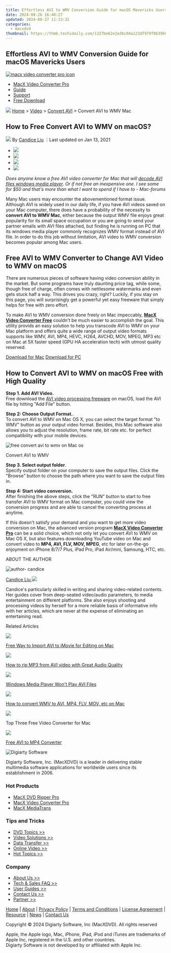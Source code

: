 ```yaml
---
title: Effortless AVI to WMV Conversion Guide for macOS Mavericks Users
date: 2024-08-26 16:40:27
updated: 2024-08-27 11:13:32
categories:
  - macxdvd
thumbnail: https://thmb.techidaily.com/1327be62e2a36c04a123df979f8639b0dac23eaf84d67c3864e5678ef96194e7.jpg
---
```


## Effortless AVI to WMV Conversion Guide for macOS Mavericks Users

[![macx video converter pro icon](https://www.macxdvd.com/mac-dvd-video-converter-how-to/../image-style/new-seo/icon11.png)](https://tools.techidaily.com/macxdvd/products/)

* [MacX Video Converter Pro](https://tools.techidaily.com/macxdvd/products/)
* [Guide](https://tools.techidaily.com/macxdvd/products/)
* [Support](https://tools.techidaily.com/macxdvd/products/)
* [Free Download](https://tools.techidaily.com/macxdvd/products/)



![](https://www.macxdvd.com/mac-dvd-video-converter-how-to/../image-style/new-seo/icon7.png) [Home](https://tools.techidaily.com/macxdvd/products/) \> [Video](https://tools.techidaily.com/macxdvd/products/) \> [Convert AVI](https://tools.techidaily.com/macxdvd/products/) \> Convert AVI to WMV Mac

## How to Free Convert AVI to WMV on macOS?



![](https://www.macxdvd.com/mac-dvd-video-converter-how-to/../image-style/new-seo/icon6.png) By [Candice Liu](https://tools.techidaily.com/macxdvd/products/) ｜Last updated on Jan 13, 2021

* [![](https://www.macxdvd.com/mac-dvd-video-converter-how-to/../image-style/new-seo/share-fa.jpg)](https://www.facebook.com/sharer/sharer.php?u=https://www.macxdvd.com/mac-dvd-video-converter-how-to/convert-avi-to-wmv-on-mac-mountain-lion.htm)
* [![](https://www.macxdvd.com/mac-dvd-video-converter-how-to/../image-style/new-seo/share-tw.jpg)](https://twitter.com/intent/tweet?url=https://www.macxdvd.com/mac-dvd-video-converter-how-to/convert-avi-to-wmv-on-mac-mountain-lion.htm&text=)
* [![](https://www.macxdvd.com/mac-dvd-video-converter-how-to/../image-style/new-seo/share-go.jpg)](https://pinterest.com/pin/create/button/?url=https://www.macxdvd.com/mac-dvd-video-converter-how-to/convert-avi-to-wmv-on-mac-mountain-lion.htm&media=&description=)
* [![](https://www.macxdvd.com/mac-dvd-video-converter-how-to/../image-style/new-seo/share-in.jpg)](https://www.linkedin.com/shareArticle?mini=true&url=https://www.macxdvd.com/mac-dvd-video-converter-how-to/convert-avi-to-wmv-on-mac-mountain-lion.htm&title=&summary=&source=)

_Does anyone know a free AVI video converter for Mac that will [decode AVI files windows media player](https://tools.techidaily.com/macxdvd/products/). Or if not free an inexpensive one. I see some for $50 and that's more than what I want to spend if I have to - Mac-forums_

Many Mac users may encounter the abovementioned format issue. Although AVI is widely used in our daily life, if you have AVI videos saved on your Mac computer, there does have a probability of the necessity to **convert AVI to WMV Mac**, either because the output WMV file enjoys great popularity for its small space occupation or you are going to send your partner emails with AVI files attached, but finding he is running on PC that its windows media player commonly recognizes WMV format instead of AVI file. In order to do this job without limitation, AVI video to WMV conversion becomes popular among Mac users. 

## Free AVI to WMV Converter to Change AVI Video to WMV on macOS

There are numerous pieces of software having video conversion ability in the market. But some programs have truly daunting price tag, while some, though free of charge, often comes with nettlesome watermarks and even gets stuck half a way. This drives you crazy, right? Luckily, if you stay on this page, you will surprisingly get a powerful yet easy freeware that simply helps for free with zero effort. 

To make AVI to WMV conversion done freely on Mac impeccably, [**MacX Video Converter Free**](https://tools.techidaily.com/macxdvd/products/) couldn't be much easier to accomplish the goal. This utility provids an easy solution to help you transcode AVI to WMV on your Mac platform and offers quite a wide range of output video formats supports like WMV, AVI, MP4, HEVC, H264, AVCHD, MOV, MPEG, MP3 etc on Mac at 5X faster speed (GPU HA acceleration tech) with utmost quality reserved.

[Download for Mac](https://tools.techidaily.com/macxdvd/products/) [Download for PC](https://tools.techidaily.com/macxdvd/products/) 

## How to Convert AVI to WMV on macOS Free with High Quality

**Step 1\. Add AVI Video.**  
 Free download the [AVI video processing freeware](https://tools.techidaily.com/macxdvd/products/) on macOS, load the AVI file by hitting "Add File" button.

**Step 2: Choose Output Format.**.  
To convert AVI to WMV on Mac OS X, you can select the target format "to WMV" button as your output video format. Besides, this Mac software also allows you to adjust the resolution, frame rate, bit rate etc. for perfect compatibility with your mobile devices. 

![free convert avi to wmv on Mac os](https://www.macxdvd.com/mac-dvd-video-converter-how-to/article-image/wz-mvcfe-wmv.jpg) 

Convert AVI to WMV

**Step 3\. Select output folder**.  
 Specify output folder on your computer to save the output files. Click the "Browse" button to choose the path where you want to save the output files in.

**Step 4: Start video conversion.**  
 After finishing the above steps, click the "RUN" button to start to free transfer AVI to WMV format on Mac computer, you could view the conversion progress and are able to cancel the converting process at anytime. 

If this doesn't satisfy your demand and you want to get more video conversion on Mac, the advanced version program [**MacX Video Converter Pro**](https://tools.techidaily.com/macxdvd/products/) can be a solid choice, which not only let you convert AVI to WMV on Mac OS X, but also features downloading YouTube video on Mac and convert video to **MP4, AVI, FLV, MOV, MPEG**, etc for later on-the-go enjoyment on iPhone 8/7/7 Plus, iPad Pro, iPad Air/mini, Samsung, HTC, etc. 

ABOUT THE AUTHOR

![author- candice](https://www.macxdvd.com/mac-dvd-video-converter-how-to/../image-style/new-seo/candice.png) 

[Candice Liu ![](https://www.macxdvd.com/mac-dvd-video-converter-how-to/../image-style/new-seo/share-in1.jpg)](https://www.linkedin.com/in/candice-liu-444483a3/) 

Candice's particularly skilled in writing and sharing video-related contents. Her guides cover from deep-seated video/audio parameters, to media entertainment on different platforms. She also enjoys shooting and processing videos by herself for a more reliable basis of informative info with her articles, which are never at the expense of eliminating an entertaining read.



Related Articles

![](https://www.macxdvd.com/mac-dvd-video-converter-how-to/../image-style/new-seo/pic7.jpg)

[Free Way to Import AVI to iMovie for Editing on Mac](https://tools.techidaily.com/macxdvd/products/) 

![](https://www.macxdvd.com/mac-dvd-video-converter-how-to/../image-style/new-seo/pic6.jpg)

[How to rip MP3 from AVI video with Great Audio Quality](https://tools.techidaily.com/macxdvd/products/) 

![](https://www.macxdvd.com/mac-dvd-video-converter-how-to/../image-style/new-seo/pic5.jpg)

[Windows Media Player Won't Play AVI Files](https://tools.techidaily.com/macxdvd/products/) 

![](https://www.macxdvd.com/mac-dvd-video-converter-how-to/../image-style/new-seo/pic4.jpg)

[How to convert WMV to AVI, MP4, FLV, MOV, etc on Mac](https://tools.techidaily.com/macxdvd/products/) 

![](https://www.macxdvd.com/mac-dvd-video-converter-how-to/../image-style/new-seo/pic3.jpg)

 Top Three Free Video Converter for Mac

![](https://www.macxdvd.com/mac-dvd-video-converter-how-to/../image-style/new-seo/pic2.jpg)

[Free AVI to MP4 Converter](https://tools.techidaily.com/macxdvd/products/) 



![Digiarty Software](https://www.macxdvd.com/mac-dvd-video-converter-how-to/../icon/logo.png) 

Digiarty Software, Inc. (MacXDVD) is a leader in delivering stable multimedia software applications for worldwide users since its establishment in 2006.

### Hot Products

* [MacX DVD Ripper Pro](https://tools.techidaily.com/macxdvd/products/)
* [MacX Video Converter Pro](https://tools.techidaily.com/macxdvd/products/)
* [MacX MediaTrans](https://tools.techidaily.com/macxdvd/products/)

### Tips and Tricks

* [DVD Topics >>](https://tools.techidaily.com/macxdvd/products/)
* [Video Solutions >>](https://tools.techidaily.com/macxdvd/products/)
* [Data Transfer >>](https://tools.techidaily.com/macxdvd/products/)
* [Online Video >>](https://tools.techidaily.com/macxdvd/products/)
* [Hot Topics >>](https://tools.techidaily.com/macxdvd/products/)

### Company

* [About Us >>](https://tools.techidaily.com/macxdvd/products/)
* [Tech & Sales FAQ >>](https://tools.techidaily.com/macxdvd/products/)
* [User Guides >>](https://tools.techidaily.com/macxdvd/products/)
* [Contact Us >>](https://tools.techidaily.com/macxdvd/products/)
* [Partner >>](https://tools.techidaily.com/macxdvd/products/)



[Home](https://tools.techidaily.com/macxdvd/products/) | [About](https://tools.techidaily.com/macxdvd/products/) | [Privacy Policy](https://tools.techidaily.com/macxdvd/products/) | [Terms and Conditions](https://tools.techidaily.com/macxdvd/products/) | [License Agreement](https://tools.techidaily.com/macxdvd/products/) | [Resource](https://tools.techidaily.com/macxdvd/products/) | [News](https://tools.techidaily.com/macxdvd/products/) | [Contact Us](https://tools.techidaily.com/macxdvd/products/)

Copyright © 2024 Digiarty Software, Inc (MacXDVD). All rights reserved

Apple, the Apple logo, Mac, iPhone, iPad, iPod and iTunes are trademarks of Apple Inc, registered in the U.S. and other countries.  
Digiarty Software is not developed by or affiliated with Apple Inc.

<ins class="adsbygoogle"
     style="display:block"
     data-ad-format="autorelaxed"
     data-ad-client="ca-pub-7571918770474297"
     data-ad-slot="1223367746"></ins>



<ins class="adsbygoogle"
     style="display:block"
     data-ad-client="ca-pub-7571918770474297"
     data-ad-slot="8358498916"
     data-ad-format="auto"
     data-full-width-responsive="true"></ins>
